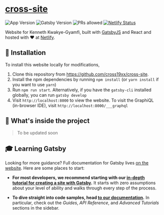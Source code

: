 # [cross-site](https://www.kwakye-gyamfi.com)

![App Version](https://img.shields.io/badge/version-2.0.0-blue.svg)
![Gatsby Version](https://img.shields.io/badge/gatsby-2.19.12-purple.svg)
![PRs allowed](https://img.shields.io/badge/pull_requests-allowed-teal.svg)
[![Netlify Status](https://api.netlify.com/api/v1/badges/0de80d87-ce1e-40e4-9bbf-ae1c5f24f88a/deploy-status)](https://app.netlify.com/sites/cross19xx/deploys)

Website for Kenneth Kwakye-Gyamfi, built with [GatsbyJS](https://www.gatsbyjs.org) and React and hosted with ♥ at [Netlify](https://www.netlify.com/).

## 🚀 Installation

To install this website locally for modifications,

1. Clone this repository from https://github.com/cross19xx/cross-site.
2. Install the npm dependencies by running `npm install` (or `yarn install` if you want to use `yarn`)
3. Run `npm run start`. Alternatively, if you have the `gatsby-cli` installed globally, you can run `gatsby develop`
4. Visit `http://localhost:8000` to view the website. To visit the GraphiQL (in-browser IDE), visit `http://localhost:8000/___graphql`

## 🔎 What's inside the project

> To be updated soon

## 🎓 Learning Gatsby

Looking for more guidance? Full documentation for Gatsby lives [on the website](https://www.gatsbyjs.org/). Here are some places to start:

-   **For most developers, we recommend starting with our [in-depth tutorial for creating a site with Gatsby](https://www.gatsbyjs.org/tutorial/).** It starts with zero assumptions about your level of ability and walks through every step of the process.

-   **To dive straight into code samples, head [to our documentation](https://www.gatsbyjs.org/docs/).** In particular, check out the _Guides_, _API Reference_, and _Advanced Tutorials_ sections in the sidebar.
